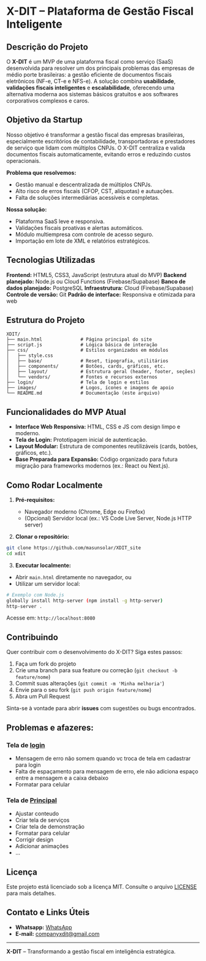# X-DIT – Plataforma de Gestão Fiscal Inteligente

## Descrição do Projeto

O **X-DIT** é um MVP de uma plataforma fiscal como serviço (SaaS) desenvolvida para resolver um dos principais problemas das empresas de médio porte brasileiras: a gestão eficiente de documentos fiscais eletrônicos (NF-e, CT-e e NFS-e). A solução combina **usabilidade**, **validações fiscais inteligentes** e **escalabilidade**, oferecendo uma alternativa moderna aos sistemas básicos gratuitos e aos softwares corporativos complexos e caros.

## Objetivo da Startup

Nosso objetivo é transformar a gestão fiscal das empresas brasileiras, especialmente escritórios de contabilidade, transportadoras e prestadores de serviço que lidam com múltiplos CNPJs. O X-DIT centraliza e valida documentos fiscais automaticamente, evitando erros e reduzindo custos operacionais.

**Problema que resolvemos:**

* Gestão manual e descentralizada de múltiplos CNPJs.
* Alto risco de erros fiscais (CFOP, CST, alíquotas) e autuações.
* Falta de soluções intermediárias acessíveis e completas.

**Nossa solução:**

* Plataforma SaaS leve e responsiva.
* Validações fiscais proativas e alertas automáticos.
* Módulo multiempresa com controle de acesso seguro.
* Importação em lote de XML e relatórios estratégicos.

## Tecnologias Utilizadas

**Frontend:** HTML5, CSS3, JavaScript (estrutura atual do MVP)
**Backend planejado:** Node.js ou Cloud Functions (Firebase/Supabase)
**Banco de dados planejado:** PostgreSQL
**Infraestrutura:** Cloud (Firebase/Supabase)
**Controle de versão:** Git
**Padrão de interface:** Responsiva e otimizada para web

## Estrutura do Projeto

```
XDIT/
├── main.html              # Página principal do site
├── script.js              # Lógica básica de interação
├── css/                   # Estilos organizados em módulos
│   ├── style.css
│   ├── base/              # Reset, tipografia, utilitários
│   ├── components/        # Botões, cards, gráficos, etc.
│   ├── layout/            # Estrutura geral (header, footer, seções)
│   └── vendors/           # Fontes e recursos externos
├── login/                 # Tela de login e estilos
├── images/                # Logos, ícones e imagens de apoio
└── README.md              # Documentação (este arquivo)
```

## Funcionalidades do MVP Atual

* **Interface Web Responsiva:** HTML, CSS e JS com design limpo e moderno.
* **Tela de Login:** Prototipagem inicial de autenticação.
* **Layout Modular:** Estrutura de componentes reutilizáveis (cards, botões, gráficos, etc.).
* **Base Preparada para Expansão:** Código organizado para futura migração para frameworks modernos (ex.: React ou Next.js).

## Como Rodar Localmente

1. **Pré-requisitos:**

   * Navegador moderno (Chrome, Edge ou Firefox)
   * (Opcional) Servidor local (ex.: VS Code Live Server, Node.js HTTP server)

2. **Clonar o repositório:**

```bash
git clone https://github.com/masunsolar/XDIT_site
cd xdit
```

3. **Executar localmente:**

* Abrir `main.html` diretamente no navegador, ou
* Utilizar um servidor local:

```bash
# Exemplo com Node.js
globally install http-server (npm install -g http-server)
http-server .
```

Acesse em: `http://localhost:8080`

## Contribuindo

Quer contribuir com o desenvolvimento do X-DIT? Siga estes passos:

1. Faça um fork do projeto
2. Crie uma branch para sua feature ou correção (`git checkout -b feature/nome`)
3. Commit suas alterações (`git commit -m 'Minha melhoria'`)
4. Envie para o seu fork (`git push origin feature/nome`)
5. Abra um Pull Request

Sinta-se à vontade para abrir **issues** com sugestões ou bugs encontrados.

## Problemas e afazeres:

### Tela de [login](https://github.com/masunsolar/XDIT_site/tree/main/login)
- Mensagem de erro não somem quando vc troca de tela em cadastrar para login
- Falta de espaçamento para mensagem de erro, ele não adiciona espaço entre a mensagem e a caixa debaixo
- Formatar para celular

### Tela de [Principal](https://github.com/masunsolar/XDIT_site/blob/main/main.html)
- Ajustar conteudo
- Criar tela de serviços
- Criar tela de demonstração
- Formatar para celular
- Corrigir design
- Adicionar animações 
- ... 

## Licença

Este projeto está licenciado sob a licença MIT. Consulte o arquivo [LICENSE](LICENSE) para mais detalhes.

## Contato e Links Úteis

* **Whatsapp:** [WhatsApp]((18)98118-1788)
* **E-mail:** [companyxdit@gmail.com](mailto:companyxdit@gmail.com)

---

**X-DIT** – Transformando a gestão fiscal em inteligência estratégica.
